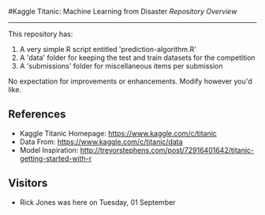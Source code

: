 #Kaggle Titanic: Machine Learning from Disaster
*Repository Overview*

-------

This repository has: 

1. A very simple R script entitled 'prediction-algorithm.R'  
2. A 'data' folder for keeping the test and train datasets for the competition
3. A 'submissions' folder for miscellaneous items per submission

No expectation for improvements or enhancements. Modify however you'd like.

References
-------
* Kaggle Titanic Homepage: https://www.kaggle.com/c/titanic
* Data From: https://www.kaggle.com/c/titanic/data
* Model Inspiration: http://trevorstephens.com/post/72916401642/titanic-getting-started-with-r

Visitors
--------
* Rick Jones was here on Tuesday, 01 September

